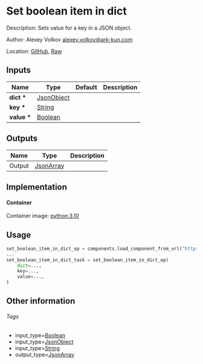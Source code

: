 <!-- BEGIN_GENERATED_CONTENT -->
# Set boolean item in dict

Description: Sets value for a key in a JSON object.

Author: Alexey Volkov <alexey.volkov@ark-kun.com>

Location: [GitHub](https://github.com/Ark-kun/pipeline_components/blob/master/components/json/Dict/Set/Boolean/component.yaml), [Raw](https://raw.githubusercontent.com/Ark-kun/pipeline_components/master/components/json/Dict/Set/Boolean/component.yaml)

## Inputs

|Name|Type|Default|Description|
|-|-|-|-|
|**dict** **\***|[JsonObject]|||
|**key** **\***|[String]|||
|**value** **\***|[Boolean]|||

## Outputs

|Name|Type|Description|
|-|-|-|
|Output|[JsonArray]||

## Implementation

#### Container

Container image: [python:3.10](https://hub.docker.com/r/_/python)

## Usage

```python
set_boolean_item_in_dict_op = components.load_component_from_url("https://raw.githubusercontent.com/Ark-kun/pipeline_components/master/components/json/Dict/Set/Boolean/component.yaml")
...
set_boolean_item_in_dict_task = set_boolean_item_in_dict_op(
    dict=...,
    key=...,
    value=...,
)
```

## Other information

###### Tags

* input_type=[Boolean]
* input_type=[JsonObject]
* input_type=[String]
* output_type=[JsonArray]

[Boolean]: https://github.com/Ark-kun/pipeline_components/tree/master/types/Boolean
[JsonArray]: https://github.com/Ark-kun/pipeline_components/tree/master/types/JsonArray
[JsonObject]: https://github.com/Ark-kun/pipeline_components/tree/master/types/JsonObject
[String]: https://github.com/Ark-kun/pipeline_components/tree/master/types/String
<!-- END_GENERATED_CONTENT -->
